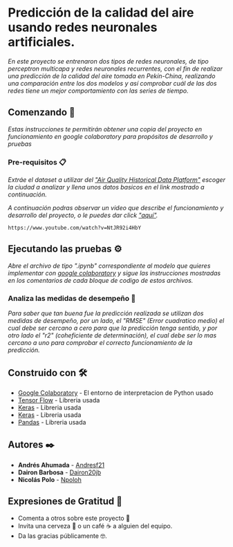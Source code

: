 # Predicción de la calidad del aire usando redes neuronales artificiales.

_En este proyecto se entrenaron dos tipos de redes neuronales, de tipo perceptron multicapa y redes neuronales recurrentes, con el fin de realizar una predicción de la calidad del aire tomada en Pekín-China, realizando una comparación entre los dos modelos y así comprobar cuál de las dos redes tiene un mejor comportamiento con las series de tiempo._


## Comenzando 🚀

_Estas instrucciones te permitirán obtener una copia del proyecto en funcionamiento en google colaboratory para propósitos de desarrollo y pruebas_ 


### Pre-requisitos 📋

_Extráe el dataset a utilizar del ["Air Quality Historical Data Platform"](https://aqicn.org) escoger la ciudad a analizar y llena unos datos basicos en el link mostrado a continuación._

_A continuación podras observar un video que describe el funcionamiento y desarrollo del proyecto, o le puedes dar click ["aquí"](https://www.youtube.com/watch?v=NtJR92i4HbY)._

```
https://www.youtube.com/watch?v=NtJR92i4HbY
```


## Ejecutando las pruebas ⚙️

_Abre el archivo de tipo ".ipynb" correspondiente al modelo que quieres implementar con [google colaboratory](https://colab.research.google.com/notebooks/intro.ipynb?utm_source=scs-index#recent=true)  y sigue las instrucciones mostradas en los comentarios de cada bloque de codigo de estos archivos._


### Analiza las medidas de desempeño 🔩

_Para saber que tan buena fue la predicción realizada se utilizan dos medidas de desempeño, por un lado, el "RMSE" (Error cuadratico medio) el cual debe ser cercano a cero para que la predicción tenga sentido, y por otro lado el "r2" (coheficiente de determinación), el cual debe ser lo mas cercano a uno para comprobar el correcto funcionamiento de la predicción._


## Construido con 🛠️

* [Google Colaboratory](https://colab.research.google.com/) - El entorno de interpretacion de Python usado
* [Tensor Flow](https://www.tensorflow.org/) - Libreria usada
* [Keras](https://keras.io/) - Libreria usada
* [Keras](https://scikit-learn.org/) - Libreria usada
* [Pandas](https://pandas.pydata.org/) - Libreria usada


## Autores ✒️

* **Andrés Ahumada** - [Andresf21](https://github.com/andresf21)
* **Dairon Barbosa** - [Dairon20jb](https://github.com/dairon20jb)
* **Nicolás Polo**   - [Npoloh](https://github.con/npoloh)


## Expresiones de Gratitud 🎁

* Comenta a otros sobre este proyecto 📢
* Invita una cerveza 🍺 o un café ☕ a alguien del equipo. 
* Da las gracias públicamente 🤓.




